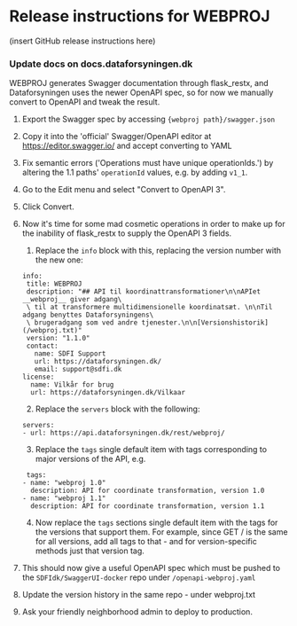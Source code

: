 # Release instructions for WEBPROJ

(insert GitHub release instructions here)

### Update docs on docs.dataforsyningen.dk
WEBPROJ generates Swagger documentation through flask_restx, and Dataforsyningen uses the newer OpenAPI spec, so for now we manually convert to OpenAPI and tweak the result.

1. Export the Swagger spec by accessing `{webproj path}/swagger.json`
2. Copy it into the 'official' Swagger/OpenAPI editor at https://editor.swagger.io/ and accept converting to YAML
3. Fix semantic errors ('Operations must have unique operationIds.') by altering the 1.1 paths' `operationId` values, e.g. by adding `v1_1`.
4. Go to the Edit menu and select "Convert to OpenAPI 3".
5. Click Convert.
6. Now it's time for some mad cosmetic operations in order to make up for the inability of flask_restx to supply the OpenAPI 3 fields.
   1. Replace the `info` block with this, replacing the version number with the new one:
   ```
   info:
    title: WEBPROJ
    description: "## API til koordinattransformationer\n\nAPIet __webproj__ giver adgang\
    \ til at transformere multidimensionelle koordinatsæt. \n\nTil adgang benyttes Dataforsyningens\
    \ brugeradgang som ved andre tjenester.\n\n[Versionshistorik](/webproj.txt)"
    version: "1.1.0"
    contact:
      name: SDFI Support
      url: https://dataforsyningen.dk/
      email: support@sdfi.dk
   license:
     name: Vilkår for brug
     url: https://dataforsyningen.dk/Vilkaar
    ```

   2. Replace the `servers` block with the following:
   ```
   servers:
   - url: https://api.dataforsyningen.dk/rest/webproj/
   ```
   3. Replace the `tags` single default item with tags corresponding to major versions of the API, e.g.
   ```
    tags:
   - name: "webproj 1.0"
     description: API for coordinate transformation, version 1.0
   - name: "webproj 1.1"
     description: API for coordinate transformation, version 1.1
      ```
   4. Now replace the `tags` sections single default item with the tags for the versions that support them. For example, since GET / is the same for all versions, add all tags to that - and for version-specific methods just that version tag.
7. This should now give a useful OpenAPI spec which must be pushed to the `SDFIdk/SwaggerUI-docker` repo under `/openapi-webproj.yaml`
8. Update the version history in the same repo - under webproj.txt
9. Ask your friendly neighborhood admin to deploy to production.
